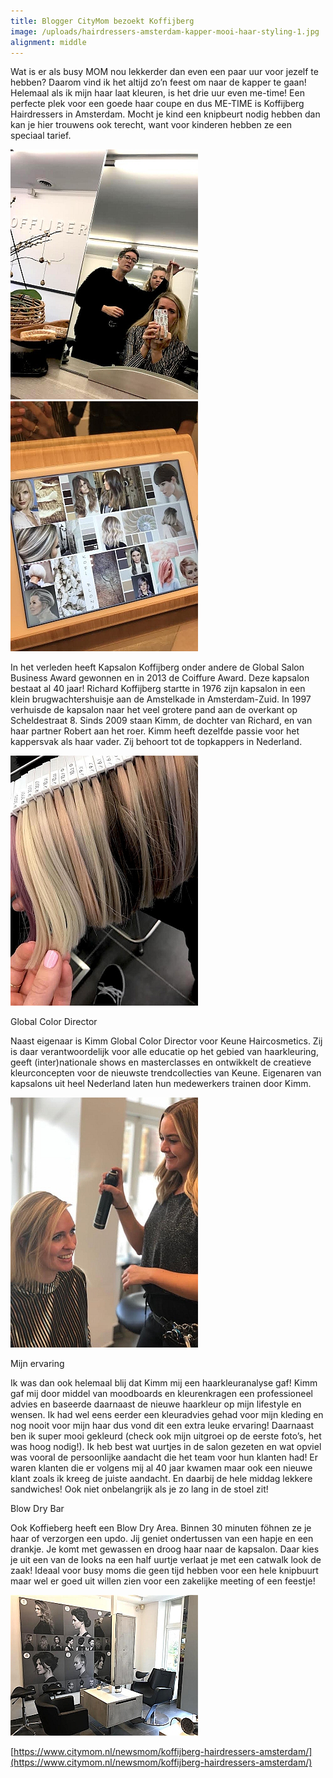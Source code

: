 ```yaml
---
title: Blogger CityMom bezoekt Koffijberg
image: /uploads/hairdressers-amsterdam-kapper-mooi-haar-styling-1.jpg
alignment: middle
---
```


Wat is er als busy MOM nou lekkerder dan even een paar uur voor jezelf te hebben? Daarom vind ik het altijd zo’n feest om naar de kapper te gaan! Helemaal als ik mijn haar laat kleuren, is het drie uur even me-time! Een perfecte plek voor een goede haar coupe en dus ME-TIME is Koffijberg Hairdressers in Amsterdam. Mocht je kind een knipbeurt nodig hebben dan kan je hier trouwens ook terecht, want voor kinderen hebben ze een speciaal tarief.

![](/uploads/hairdressers-amsterdam-kapper-mooi-haar-lang-1.jpg)![](/uploads/hairdressers-amsterdam-kapper-mooi-haar.jpg)

In het verleden heeft Kapsalon Koffijberg onder andere de Global Salon Business Award gewonnen en in 2013 de Coiffure Award. Deze kapsalon bestaat al 40 jaar! Richard Koffijberg startte in 1976 zijn kapsalon in een klein brugwachtershuisje aan de Amstelkade in Amsterdam-Zuid. In 1997 verhuisde de kapsalon naar het veel grotere pand aan de overkant op Scheldestraat 8. Sinds 2009 staan Kimm, de dochter van Richard, en van haar partner Robert aan het roer. Kimm heeft dezelfde passie voor het kappersvak als haar vader. Zij behoort tot de topkappers in Nederland.

![](/uploads/hairdressers-amsterdam-kapper-mooi-haar-kleur.jpg)

Global Color Director

Naast eigenaar is Kimm Global Color Director voor Keune Haircosmetics. Zij is daar verantwoordelijk voor alle educatie op het gebied van haarkleuring, geeft (inter)nationale shows en masterclasses en ontwikkelt de creatieve kleurconcepten voor de nieuwste trendcollecties van Keune. Eigenaren van kapsalons uit heel Nederland laten hun medewerkers trainen door Kimm.

![](/uploads/hairdressers-amsterdam-kapper-mooi-haar-styling.jpg)

Mijn ervaring

Ik was dan ook helemaal blij dat Kimm mij een haarkleuranalyse gaf! Kimm gaf mij door middel van moodboards en kleurenkragen een professioneel advies en baseerde daarnaast de nieuwe haarkleur op mijn lifestyle en wensen. Ik had wel eens eerder een kleuradvies gehad voor mijn kleding en nog nooit voor mijn haar dus vond dit een extra leuke ervaring! Daarnaast ben ik super mooi gekleurd (check ook mijn uitgroei op de eerste foto’s, het was hoog nodig!). Ik heb best wat uurtjes in de salon gezeten en wat opviel was vooral de persoonlijke aandacht die het team voor hun klanten had! Er waren klanten die er volgens mij al 40 jaar kwamen maar ook een nieuwe klant zoals ik kreeg de juiste aandacht. En daarbij de hele middag lekkere sandwiches! Ook niet onbelangrijk als je zo lang in de stoel zit!

Blow Dry Bar

Ook Koffieberg heeft een Blow Dry Area. Binnen 30 minuten föhnen ze je haar of verzorgen een updo. Jij geniet ondertussen van een hapje en een drankje. Je komt met gewassen en droog haar naar de kapsalon. Daar kies je uit een van de looks na een half uurtje verlaat je met een catwalk look de zaak! Ideaal voor busy moms die geen tijd hebben voor een hele knipbuurt maar wel er goed uit willen zien voor een zakelijke meeting of een feestje!

![](/uploads/hairdressers-amsterdam-kapper-mooi-haar-blow-dry.jpg)

[https://www.citymom.nl/newsmom/koffijberg-hairdressers-amsterdam/](https://www.citymom.nl/newsmom/koffijberg-hairdressers-amsterdam/)